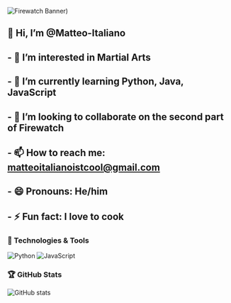![Firewatch Banner](https://wallpapercave.com/w/wp8157604))

## 👋 Hi, I’m @Matteo-Italiano
## - 👀 I’m interested in Martial Arts
## - 🌱 I’m currently learning Python, Java, JavaScript
## - 💞️ I’m looking to collaborate on the second part of Firewatch
## - 📫 How to reach me: matteoitalianoistcool@gmail.com
## - 😄 Pronouns: He/him
## - ⚡ Fun fact: I love to cook

### 🔧 Technologies & Tools
![Python](https://img.shields.io/badge/-Python-333?style=flat&logo=python)
![JavaScript](https://img.shields.io/badge/-JavaScript-333?style=flat&logo=javascript)

### 🏆 GitHub Stats
![GitHub stats](https://github-readme-stats.vercel.app/api?username=Matteo-Italiano&show_icons=true&theme=radical)

